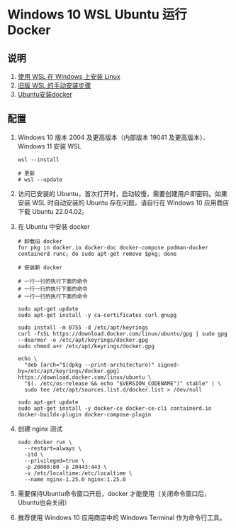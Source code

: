 # Windows 10 WSL Ubuntu 运行 Docker

## 说明

1. [使用 WSL 在 Windows 上安装 Linux](https://learn.microsoft.com/zh-cn/windows/wsl/install)
2. [旧版 WSL 的手动安装步骤](https://learn.microsoft.com/zh-cn/windows/wsl/install-manual)
3. [Ubuntu安装docker](https://docs.docker.com/engine/install/ubuntu/)

## 配置

1. Windows 10 版本 2004 及更高版本（内部版本 19041 及更高版本）、Windows 11 安装 WSL

   ```shell
   wsl --install
   
   # 更新
   # wsl --update
   ```

2. 访问已安装的 Ubuntu，首次打开时，启动较慢，需要创建用户即密码。如果安装 WSL 时自动安装的 Ubuntu 存在问题，请自行在 Windows
   10 应用商店下载 Ubuntu 22.04.02。

3. 在 Ubuntu 中安装 docker

   ```shell
   # 卸载旧 docker
   for pkg in docker.io docker-doc docker-compose podman-docker containerd runc; do sudo apt-get remove $pkg; done
   ```

   ```shell
   # 安装新 docker
   
   # 一行一行的执行下面的命令
   # 一行一行的执行下面的命令
   # 一行一行的执行下面的命令
   
   sudo apt-get update
   sudo apt-get install -y ca-certificates curl gnupg
   
   sudo install -m 0755 -d /etc/apt/keyrings
   curl -fsSL https://download.docker.com/linux/ubuntu/gpg | sudo gpg --dearmor -o /etc/apt/keyrings/docker.gpg
   sudo chmod a+r /etc/apt/keyrings/docker.gpg
   
   echo \
     "deb [arch="$(dpkg --print-architecture)" signed-by=/etc/apt/keyrings/docker.gpg] https://download.docker.com/linux/ubuntu \
     "$(. /etc/os-release && echo "$VERSION_CODENAME")" stable" | \
     sudo tee /etc/apt/sources.list.d/docker.list > /dev/null
   
   sudo apt-get update
   sudo apt-get install -y docker-ce docker-ce-cli containerd.io docker-buildx-plugin docker-compose-plugin
   ```

4. 创建 nginx 测试

   ```shell
   sudo docker run \
     --restart=always \
     -itd \
     --privileged=true \
     -p 20080:80 -p 20443:443 \
     -v /etc/localtime:/etc/localtime \
     --name nginx-1.25.0 nginx:1.25.0
   ```

5. 需要保持Ubuntu命令窗口开启，docker 才能使用（关闭命令窗口后，Ubuntu也会关闭）
6. 推荐使用 Windows 10 应用商店中的 Windows Terminal 作为命令行工具。
